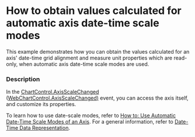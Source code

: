 # How to obtain values calculated for automatic axis date-time scale modes


<p>This example demonstrates how you can obtain the values calculated for an axis' date-time grid alignment and measure unit properties which are read-only, when automatic axis date-time scale modes are used. </p>


<h3>Description</h3>

<p>In the <a href="http://help.devexpress.com/#WindowsForms/DevExpressXtraChartsChartControl_AxisScaleChangedtopic"><u>ChartControl.AxisScaleChanged</u></a> (<a href="http://help.devexpress.com/#AspNet/DevExpressXtraChartsWebWebChartControl_AxisScaleChangedtopic"><u>WebChartControl.AxisScaleChanged</u></a><u>)</u> event, you can access the axis itself, and customize its properties.<br />
</p><p>To learn how to use date-scale modes, refer to <a href="http://help.devexpress.com/#WindowsForms/CustomDocument6464"><u>How to: Use Automatic Date-Time Scale Modes of an Axis</u></a>. For a general information, refer to <a href="http://help.devexpress.com/#WindowsForms/CustomDocument6247"><u>Date-Time Data Representation</u></a>.</p><p><br />
</p>

<br/>


